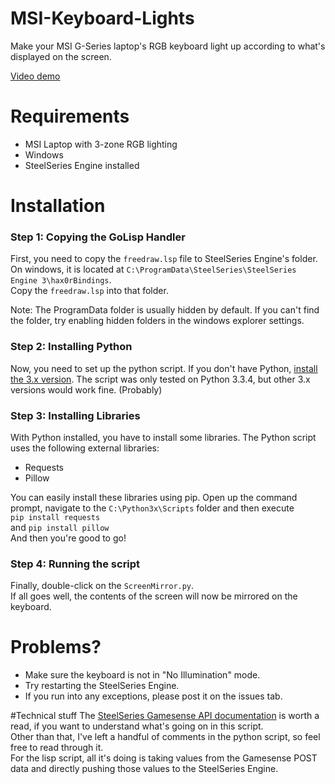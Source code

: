 # MSI-Keyboard-Lights
Make your MSI G-Series laptop's RGB keyboard light up according to what's displayed on the screen.

[Video demo](https://youtu.be/LV5GNS1c5tg)

# Requirements
- MSI Laptop with 3-zone RGB lighting
- Windows
- SteelSeries Engine installed

# Installation
### Step 1: Copying the GoLisp Handler
First, you need to copy the `freedraw.lsp` file to SteelSeries Engine's folder.  
On windows, it is located at `C:\ProgramData\SteelSeries\SteelSeries Engine 3\hax0rBindings`.  
Copy the `freedraw.lsp` into that folder.

Note: The ProgramData folder is usually hidden by default. If you can't find the folder, try enabling hidden folders in the windows explorer settings.  

### Step 2: Installing Python
Now, you need to set up the python script. If you don't have Python, [install the 3.x version](https://www.python.org/downloads/). The script was only tested on Python 3.3.4, but other 3.x versions would work fine. (Probably)

### Step 3: Installing Libraries
With Python installed, you have to install some libraries. The Python script uses the following external libraries:

- Requests
- Pillow

You can easily install these libraries using pip. Open up the command prompt, navigate to the `C:\Python3x\Scripts` folder and then execute  
`pip install requests`  
and `pip install pillow`  
And then you're good to go!

### Step 4: Running the script
Finally, double-click on the `ScreenMirror.py`.  
If all goes well, the contents of the screen will now be mirrored on the keyboard.

# Problems?
- Make sure the keyboard is not in "No Illumination" mode.  
- Try restarting the SteelSeries Engine.  
- If you run into any exceptions, please post it on the issues tab.  

#Technical stuff
The [SteelSeries Gamesense API documentation](https://github.com/SteelSeries/gamesense-sdk) is worth a read, if you want to understand what's going on in this script.  
Other than that, I've left a handful of comments in the python script, so feel free to read through it.  
For the lisp script, all it's doing is taking values from the Gamesense POST data and directly pushing those values to the SteelSeries Engine.
